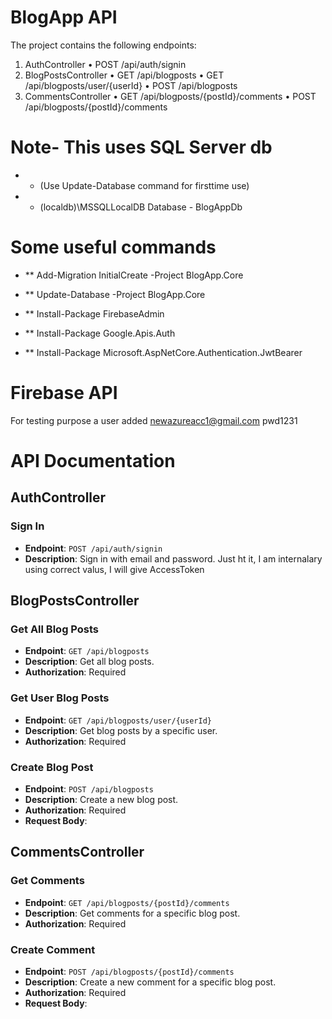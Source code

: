 # BlogApp API

The project contains the following endpoints:
1.	AuthController
•	POST /api/auth/signin
2.	BlogPostsController
•	GET /api/blogposts
•	GET /api/blogposts/user/{userId}
•	POST /api/blogposts
3.	CommentsController
•	GET /api/blogposts/{postId}/comments
•	POST /api/blogposts/{postId}/comments

# Note- This uses SQL Server db
- * (Use Update-Database command for firsttime use)
- * (localdb)\\MSSQLLocalDB Database - BlogAppDb 

# Some useful commands
- ** Add-Migration InitialCreate -Project BlogApp.Core 
- ** Update-Database -Project BlogApp.Core 

- ** Install-Package FirebaseAdmin 
- ** Install-Package Google.Apis.Auth 
- ** Install-Package Microsoft.AspNetCore.Authentication.JwtBearer 

# Firebase API
For testing purpose a user added newazureacc1@gmail.com pwd1231

# API Documentation

## AuthController
### Sign In
- **Endpoint**: `POST /api/auth/signin`
- **Description**: Sign in with email and password.  Just ht it, I am internalary using correct valus, I will give AccessToken

## BlogPostsController

### Get All Blog Posts
- **Endpoint**: `GET /api/blogposts`
- **Description**: Get all blog posts.
- **Authorization**: Required

### Get User Blog Posts
- **Endpoint**: `GET /api/blogposts/user/{userId}`
- **Description**: Get blog posts by a specific user.
- **Authorization**: Required

### Create Blog Post
- **Endpoint**: `POST /api/blogposts`
- **Description**: Create a new blog post.
- **Authorization**: Required
- **Request Body**:

## CommentsController

### Get Comments
- **Endpoint**: `GET /api/blogposts/{postId}/comments`
- **Description**: Get comments for a specific blog post.
- **Authorization**: Required

### Create Comment
- **Endpoint**: `POST /api/blogposts/{postId}/comments`
- **Description**: Create a new comment for a specific blog post.
- **Authorization**: Required
- **Request Body**: